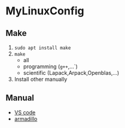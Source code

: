 # MyLinuxConfig

## Make

1. `sudo apt install make`
2. `make`
	- all
	- programming (`g++`,...`)
	- scientific (Lapack,Arpack,Openblas,...)
3. Install other manually

## Manual

- [VS code](https://code.visualstudio.com/)
- [armadillo](http://arma.sourceforge.net/download.html)
